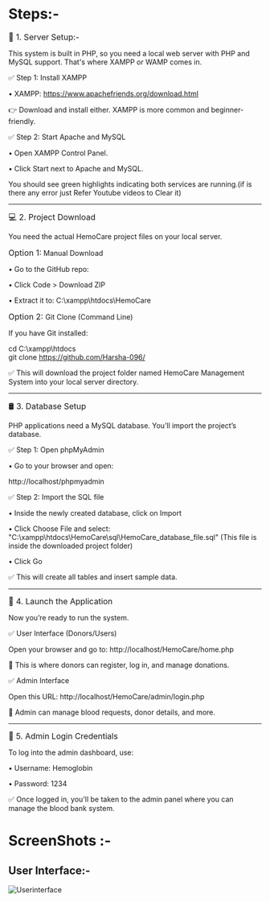 # Steps:-

<font size="3">🧱 1. Server Setup:-</font>

This system is built in PHP, so you need a local web server with PHP and MySQL support. That's where XAMPP or WAMP comes in.

✅ Step 1: Install XAMPP

•	XAMPP: https://www.apachefriends.org/download.html

👉 Download and install either. XAMPP is more common and beginner-friendly.

✅ Step 2: Start Apache and MySQL

•	Open XAMPP Control Panel.

•	Click Start next to Apache and MySQL.

You should see green highlights indicating both services are running.(if is there any error just Refer Youtube videos to Clear it)
________________________________________
<font size="3">💻 2. Project Download</font>

You need the actual HemoCare project files on your local server.

<font size="3">Option 1:</font>
 Manual Download

•	Go to the GitHub repo:

•	Click Code > Download ZIP

•	Extract it to: C:\xampp\htdocs\HemoCare

<font size="3">Option 2: </font>
Git Clone (Command Line)

If you have Git installed:

cd C:\xampp\htdocs\
git clone https://github.com/Harsha-096/

✅ This will download the project folder named HemoCare Management System into your local server directory.
________________________________________
<font size="3">🛢 3. Database Setup</font>

PHP applications need a MySQL database. You’ll import the project’s database.

✅ Step 1: Open phpMyAdmin

•	Go to your browser and open:

http://localhost/phpmyadmin

✅ Step 2: Import the SQL file

•	Inside the newly created database, click on Import

•	Click Choose File and select:
"C:\xampp\htdocs\HemoCare\sql\HemoCare_database_file.sql"
(This file is inside the downloaded project folder)

•	Click Go

✅ This will create all tables and insert sample data.
________________________________________
<font size="3">🚀 4. Launch the Application</font>

Now you’re ready to run the system.

✅ User Interface (Donors/Users)

Open your browser and go to:
http://localhost/HemoCare/home.php

📌 This is where donors can register, log in, and manage donations.

✅ Admin Interface

Open this URL:
http://localhost/HemoCare/admin/login.php

📌 Admin can manage blood requests, donor details, and more.
________________________________________
<font size="3">🔐 5. Admin Login Credentials</font>

To log into the admin dashboard, use:

•	Username: Hemoglobin 

•	Password: 1234

✅ Once logged in, you'll be taken to the admin panel where you can manage the blood bank system.

# ScreenShots :- 
## User Interface:-
![Userinterface](https://github.com/user-attachments/assets/831f0936-36cc-423b-b6a1-e906a284246a)


[//]: # (### About us:-)

[//]: # (![About us.png]&#40;About%20us.png&#41;)

[//]: # (### Why Donate Blood:-)

[//]: # (![Why Donate Blood.png]&#40;Why%20Donate%20Blood.png&#41;)

[//]: # (### Donate Blood:-)

[//]: # (![Become Donor.png]&#40;Become%20Donor.png&#41;)

[//]: # (### Need Blood:-)

[//]: # (![Need Blood.png]&#40;Need%20Blood.png&#41;)

[//]: # (### Contact us:-)

[//]: # (![Contact us.png]&#40;Contact%20us.png&#41;)

[//]: # (## User Interface:-)

[//]: # (### Login Page:-)

[//]: # (![Login Page.png]&#40;Login%20Page.png&#41;)

[//]: # (### Dashboard :-)

[//]: # (![Dashboard.png]&#40;Dashboard.png&#41;)

[//]: # (### Add Donor:-)

[//]: # (### Donors List:-)

[//]: # (### Contact Us Query:-)

[//]: # (### Manage Pages:-)

[//]: # (### Upload Contact Info:-)

[//]: # (### Change Password:-)

